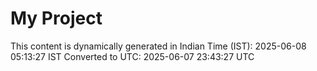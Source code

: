 # My Project

This content is dynamically generated in Indian Time (IST): 2025-06-08 05:13:27 IST
Converted to UTC: 2025-06-07 23:43:27 UTC
